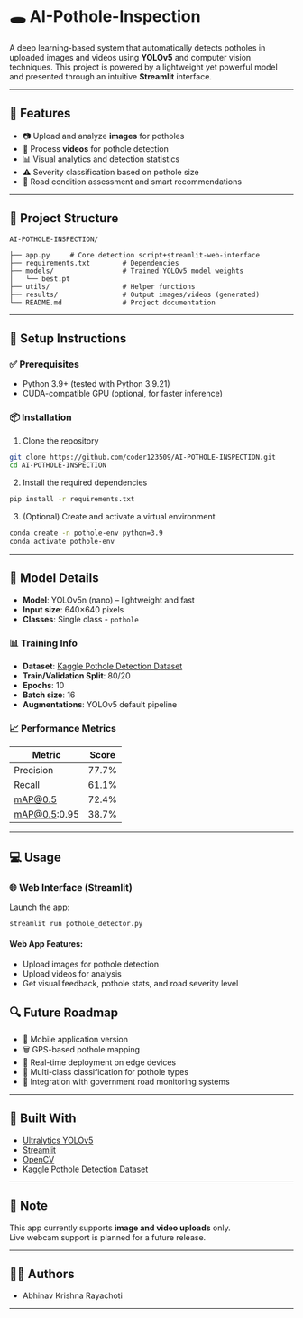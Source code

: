 # 🕳️ AI-Pothole-Inspection

A deep learning-based system that automatically detects potholes in uploaded images and videos using **YOLOv5** and computer vision techniques. This project is powered by a lightweight yet powerful model and presented through an intuitive **Streamlit** interface.

---

## 🚀 Features

- 📷 Upload and analyze **images** for potholes  
- 🎥 Process **videos** for pothole detection  
- 📊 Visual analytics and detection statistics  
- ⚠️ Severity classification based on pothole size  
- 🚣️ Road condition assessment and smart recommendations  

---

## 📁 Project Structure

```
AI-POTHOLE-INSPECTION/
                  
├── app.py     # Core detection script+streamlit-web-interface
├── requirements.txt        # Dependencies
├── models/                 # Trained YOLOv5 model weights
│   └── best.pt
├── utils/                  # Helper functions
├── results/                # Output images/videos (generated)
└── README.md               # Project documentation
```

---

## 💪 Setup Instructions

### ✅ Prerequisites

- Python 3.9+ (tested with Python 3.9.21)  
- CUDA-compatible GPU (optional, for faster inference)

### 📦 Installation

1. Clone the repository  
```bash
git clone https://github.com/coder123509/AI-POTHOLE-INSPECTION.git
cd AI-POTHOLE-INSPECTION
```

2. Install the required dependencies  
```bash
pip install -r requirements.txt
```

3. (Optional) Create and activate a virtual environment  
```bash
conda create -n pothole-env python=3.9
conda activate pothole-env
```

---

## 🧠 Model Details

- **Model**: YOLOv5n (nano) – lightweight and fast  
- **Input size**: 640×640 pixels  
- **Classes**: Single class - `pothole`

### 📊 Training Info

- **Dataset**: [Kaggle Pothole Detection Dataset](https://www.kaggle.com/datasets)  
- **Train/Validation Split**: 80/20  
- **Epochs**: 10  
- **Batch size**: 16  
- **Augmentations**: YOLOv5 default pipeline

### 📈 Performance Metrics

| Metric      | Score  |
|-------------|--------|
| Precision   | 77.7%  |
| Recall      | 61.1%  |
| mAP@0.5     | 72.4%  |
| mAP@0.5:0.95| 38.7%  |

---

## 💻 Usage

### 🌐 Web Interface (Streamlit)

Launch the app:
```bash
streamlit run pothole_detector.py
```

#### Web App Features:
- Upload images for pothole detection
- Upload videos for analysis
- Get visual feedback, pothole stats, and road severity level



## 🔍 Future Roadmap

- 📱 Mobile application version  
- 🗑️ GPS-based pothole mapping  
- 📶 Real-time deployment on edge devices  
- 🧠 Multi-class classification for pothole types  
- 🏡 Integration with government road monitoring systems  

---

## 🤝 Built With

- [Ultralytics YOLOv5](https://github.com/ultralytics/yolov5)  
- [Streamlit](https://streamlit.io)  
- [OpenCV](https://opencv.org)  
- [Kaggle Pothole Detection Dataset](https://www.kaggle.com)  

---

## 📌 Note

This app currently supports **image and video uploads** only.  
Live webcam support is planned for a future release.

---



## 👨‍💼 Authors

- Abhinav Krishna Rayachoti
  
  
---


